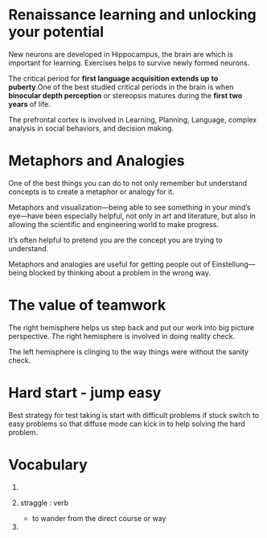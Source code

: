 # Renaissance learning and unlocking your potential
New neurons are developed in Hippocampus, the brain are
which is important for learning. Exercises helps to survive
newly formed neurons.


The critical period for **first language acquisition extends up**
**to puberty**.One of the best studied critical periods in the 
brain is when **binocular depth perception** or stereopsis matures
during the **first two years** of life.

The prefrontal cortex is involved in Learning, Planning, Language, 
complex analysis in social behaviors, and decision making.

# Metaphors and Analogies
One of the best things you can do to not only remember but
understand concepts is to create a metaphor or analogy for it.

Metaphors and visualization—being able to see something in your 
mind’s eye—have been especially helpful, not only in art and 
literature, but also in allowing the scientific and engineering 
world to make progress.

It’s often helpful to pretend you are the concept you are trying to 
understand. 

Metaphors and analogies are useful for getting people out of
Einstellung—being blocked by thinking about a problem in the
wrong way.

# The value of teamwork
The right hemisphere helps us step back and put our work into big 
picture perspective. The right hemisphere is involved in doing
reality check.

The left hemisphere is clinging to the way things were without the
sanity check.


# Hard start - jump easy
Best strategy for test taking is start with difficult problems
if stuck switch to easy problems so that diffuse mode can kick in
to help solving the hard problem.


# Vocabulary

  1. 

  1. straggle : verb
      - to wander from the direct course or way

  1. 